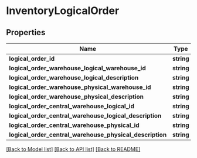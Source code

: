 # InventoryLogicalOrder

## Properties
Name | Type | Description | Notes
------------ | ------------- | ------------- | -------------
**logical_order_id** | **string** |  | [optional] 
**logical_order_warehouse_logical_warehouse_id** | **string** |  | [optional] 
**logical_order_warehouse_logical_description** | **string** |  | [optional] 
**logical_order_warehouse_physical_warehouse_id** | **string** |  | [optional] 
**logical_order_warehouse_physical_description** | **string** |  | [optional] 
**logical_order_central_warehouse_logical_id** | **string** |  | [optional] 
**logical_order_central_warehouse_logical_description** | **string** |  | [optional] 
**logical_order_central_warehouse_physical_id** | **string** |  | [optional] 
**logical_order_central_warehouse_physical_description** | **string** |  | [optional] 

[[Back to Model list]](../README.md#documentation-for-models) [[Back to API list]](../README.md#documentation-for-api-endpoints) [[Back to README]](../README.md)


